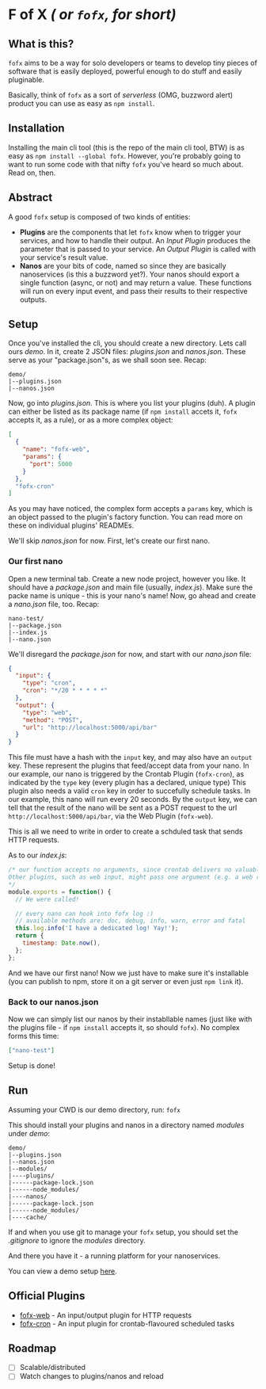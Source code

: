 # **F of X** _( or `fofx`, for short)_

## What is this?

`fofx` aims to be a way for solo developers or teams to develop tiny pieces of software that is easily deployed, powerful enough to do stuff and easily pluginable.

Basically, think of `fofx` as a sort of _serverless_ (OMG, buzzword alert) product you can use as easy as `npm install`.

## Installation

Installing the main cli tool (this is the repo of the main cli tool, BTW) is as easy as `npm install --global fofx`. However, you're probably going to want to run some code with that nifty `fofx` you've heard so much about. Read on, then.

## Abstract

A good `fofx` setup is composed of two kinds of entities:

- **Plugins** are the components that let `fofx` know when to trigger your services, and how to handle their output. An _Input Plugin_ produces the parameter that is passed to your service. An _Output Plugin_ is called with your service's result value.
- **Nanos** are your bits of code, named so since they are basically nanoservices (is this a buzzword yet?). Your nanos should export a single function (async, or not) and may return a value. These functions will run on every input event, and pass their results to their respective outputs.

## Setup

Once you've installed the cli, you should create a new directory. Lets call ours _demo_.
In it, create 2 JSON files: _plugins.json_ and _nanos.json_. These serve as your "package.json"s, as we shall soon see. Recap:

```
demo/
|--plugins.json
|--nanos.json
```

Now, go into _plugins.json_. This is where you list your plugins (duh). A plugin can either be listed as its package name (if `npm install` accets it, `fofx` accepts it, as a rule), or as a more complex object:

```json
[
  {
    "name": "fofx-web",
    "params": {
      "port": 5000
    }
  },
  "fofx-cron"
]
```

As you may have noticed, the complex form accepts a `params` key, which is an object passed to the plugin's factory function. You can read more on these on individual plugins' READMEs.

We'll skip _nanos.json_ for now. First, let's create our first nano.

### Our first nano

Open a new terminal tab. Create a new node project, however you like. It should have a _package.json_ and main file (usually, _index.js_). Make sure the packe name is unique - this is your nano's name! Now, go ahead and create a _nano.json_ file, too. Recap:

```
nano-test/
|--package.json
|--index.js
|--nano.json
```

We'll disregard the _package.json_ for now, and start with our _nano.json_ file:

```json
{
  "input": {
    "type": "cron",
    "cron": "*/20 * * * * *"
  },
  "output": {
    "type": "web",
    "method": "POST",
    "url": "http://localhost:5000/api/bar"
  }
}
```

This file must have a hash with the `input` key, and may also have an `output` key. These represent the plugins that feed/accept data from your nano. In our example, our nano is triggered by the Crontab Plugin (`fofx-cron`), as indicated by the `type` key (every plugin has a declared, unique type) This plugin also needs a valid `cron` key in order to succefully schedule tasks. In our example, this nano will run every 20 seconds.
By the `output` key, we can tell that the result of the nano will be sent as a POST request to the url `http://localhost:5000/api/bar`, via the Web Plugin (`fofx-web`).

This is all we need to write in order to create a schduled task that sends HTTP requests.

As to our _index.js_:

```js
/* our function accepts no arguments, since crontab delivers no valuable info.
Other plugins, such as web input, might pass one argument (e.g. a web request object).
*/
module.exports = function() {
  // We were called!

  // every nano can hook into fofx log :)
  // available methods are: doc, debug, info, warn, error and fatal
  this.log.info('I have a dedicated log! Yay!');
  return {
    timestamp: Date.now(),
  };
};
```

And we have our first nano! Now we just have to make sure it's installable (you can publish to npm, store it on a git server or even just `npm link` it).

### Back to our nanos.json

Now we can simply list our nanos by their instabllable names (just like with the plugins file - if `npm install` accepts it, so should `fofx`). No complex forms this time:

```json
["nano-test"]
```

Setup is done!

## Run

Assuming your CWD is our demo directory, run:
`fofx`

This should install your plugins and nanos in a directory named _modules_ under _demo_:

```
demo/
|--plugins.json
|--nanos.json
|--modules/
|----plugins/
|------package-lock.json
|------node_modules/
|----nanos/
|------package-lock.json
|------node_modules/
|----cache/
```

If and when you use git to manage your `fofx` setup, you should set the _.gitignore_ to ignore the _modules_ directory.

And there you have it - a running platform for your nanoservices.

You can view a demo setup [here](https://github.com/functzia/demo).

## Official Plugins

- [fofx-web](https://github.com/functzia/fofx-web) - An input/output plugin for HTTP requests
- [fofx-cron](https://github.com/functzia/fofx-cron) - An input plugin for crontab-flavoured scheduled tasks

## Roadmap

- [ ] Scalable/distributed
- [ ] Watch changes to plugins/nanos and reload
